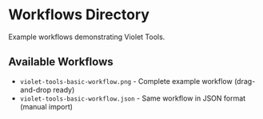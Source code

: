 # Workflows Directory

Example workflows demonstrating Violet Tools.

## Available Workflows

- `violet-tools-basic-workflow.png` - Complete example workflow (drag-and-drop ready)
- `violet-tools-basic-workflow.json` - Same workflow in JSON format (manual import)
